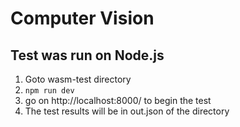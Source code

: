 # Computer Vision

## Test was run on Node.js

1. Goto wasm-test directory
2. `npm run dev`
3. go on http://localhost:8000/ to begin the test
4. The test results will be in out.json of the directory